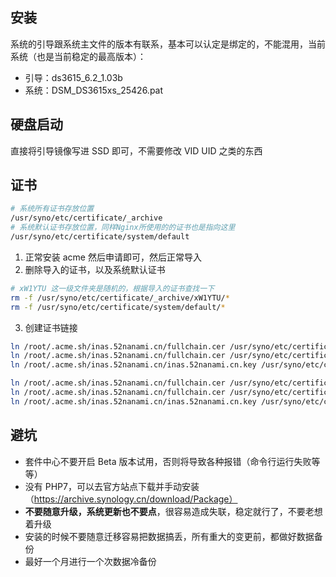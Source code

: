 ## 安装

系统的引导跟系统主文件的版本有联系，基本可以认定是绑定的，不能混用，当前系统（也是当前稳定的最高版本）：

- 引导：ds3615_6.2_1.03b
- 系统：DSM_DS3615xs_25426.pat

## 硬盘启动

直接将引导镜像写进 SSD 即可，不需要修改 VID UID 之类的东西

## 证书

```sh
# 系统所有证书存放位置
/usr/syno/etc/certificate/_archive
# 系统默认证书存放位置，同样Nginx所使用的的证书也是指向这里
/usr/syno/etc/certificate/system/default
```

1. 正常安装 acme 然后申请即可，然后正常导入
2. 删除导入的证书，以及系统默认证书

```sh
# xW1YTU 这一级文件夹是随机的，根据导入的证书查找一下
rm -f /usr/syno/etc/certificate/_archive/xW1YTU/*
rm -f /usr/syno/etc/certificate/system/default/*
```

3. 创建证书链接

```sh
ln /root/.acme.sh/inas.52nanami.cn/fullchain.cer /usr/syno/etc/certificate/_archive/xW1YTU/cert.pem
ln /root/.acme.sh/inas.52nanami.cn/fullchain.cer /usr/syno/etc/certificate/_archive/xW1YTU/fullchain.pem
ln /root/.acme.sh/inas.52nanami.cn/inas.52nanami.cn.key /usr/syno/etc/certificate/_archive/xW1YTU/privkey.pem

ln /root/.acme.sh/inas.52nanami.cn/fullchain.cer /usr/syno/etc/certificate/system/default/cert.pem
ln /root/.acme.sh/inas.52nanami.cn/fullchain.cer /usr/syno/etc/certificate/system/default/fullchain.pem
ln /root/.acme.sh/inas.52nanami.cn/inas.52nanami.cn.key /usr/syno/etc/certificate/system/default/privkey.pem
```

## 避坑

- 套件中心不要开启 Beta 版本试用，否则将导致各种报错（命令行运行失败等等）
- 没有 PHP7，可以去官方站点下载并手动安装（https://archive.synology.cn/download/Package）
- **不要随意升级，系统更新也不要点**，很容易造成失联，稳定就行了，不要老想着升级
- 安装的时候不要随意迁移容易把数据搞丢，所有重大的变更前，都做好数据备份
- 最好一个月进行一个次数据冷备份
